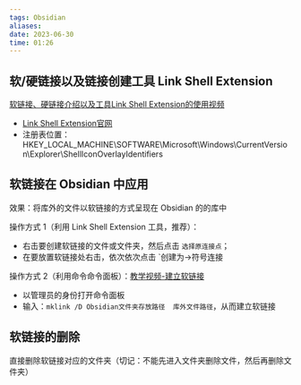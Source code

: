 ```yaml
---
tags: Obsidian
aliases: 
date: 2023-06-30
time: 01:26
---
```


## 软/硬链接以及链接创建工具 Link Shell Extension

[软链接、硬链接介绍以及工具Link Shell Extension的使用视频](https://www.bilibili.com/video/BV1u24y1R7bN?t=0.8)
- [Link Shell Extension官网](https://schinagl.priv.at/nt/hardlinkshellext/linkshellextension.html)
- 注册表位置： HKEY_LOCAL_MACHINE\SOFTWARE\Microsoft\Windows\CurrentVersion\Explorer\ShellIconOverlayIdentifiers

## 软链接在 Obsidian 中应用

效果：将库外的文件以软链接的方式呈现在 Obsidian 的的库中

操作方式 1（利用 Link Shell Extension 工具，推荐）：
- 右击要创建软链接的文件或文件夹，然后点击 `选择原连接点`；
- 在要放置软链接处右击，依次依次点击 `创建为->符号连接

操作方式 2（利用命令命令面板）：[教学视频-建立软链接](https://www.bilibili.com/video/BV1H24y1N7iG?t=0.8&p=3)
- 以管理员的身份打开命令面板
- 输入：`mklink /D Obsidian文件夹存放路径  库外文件路径`，从而建立软链接

## 软链接的删除

直接删除软链接对应的文件夹（切记：不能先进入文件夹删除文件，然后再删除文件夹）


